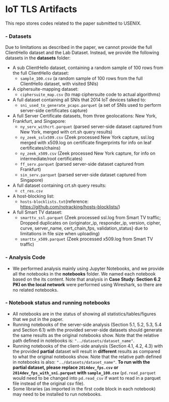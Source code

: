 # IoT TLS Artifacts
This repo stores codes related to the paper submitted to USENIX. 

### - Datasets
Due to limitations as described in the paper, we cannot provide the full ClientHello dataset and the Lab Dataset. Instead, we provide the following datasets in the **datasets** folder:
  - A sub ClientHello dataset, containing a random sample of 100 rows from the full ClientHello dataset:
      - ```sample_100.csv``` (a random sample of 100 rows from the full ClientHello dataset, with visited SNIs)
  - A ciphersuite-mapping dataset: 
      - ```ciphersuite_map.csv``` (to map ciphersuite code to actual algorithms)
  - A full dataset containing all SNIs that 2014 IoT devices talked to: 
      - ```sni_used_to_generate_pcaps.parquet``` (a set of SNIs used to perform server-side certificates capture)
  - A full Server Certificate datasets, from three geolocations: New York, Frankfurt, and Singapore:
      - ```ny_serv_withcrt.parquet``` (parsed server-side dataset captured from New York, merged with crt.sh query results)
      - ```ny_zeek_sslx509.csv``` (Zeek processed New York capture, ssl.log merged with x509.log on certificate fingerprints for info on leaf certificates/chains)
      - ```ny_zeek_x509.csv``` (Zeek processed New York capture, for info on intermediate/root certificates)
      - ```ff_serv.parquet``` (parsed server-side dataset captured from Frankfurt)
      - ```sin_serv.parquet``` (parsed server-side dataset captured from Singapore)
  - A full dataset containing crt.sh query results: 
      - ```ct_res.csv```
  - A host-blocking list: 
      - ```hosts-blocklists.txt```(reference: https://github.com/notracking/hosts-blocklists/)
  - A full Smart TV dataset:
      - ```smarttv_ssl.parquet``` (Zeek processed ssl.log from Smart TV traffic; Dropped duplicates on {originator_ip, responder_ip, version, cipher, curve, server_name, cert_chain_fps, validation_status} due to limitations in file size when uploading)
      - ```smarttv_x509.parquet``` (Zeek processed x509.log from Smart TV traffic)
 
### - Analysis Code
  - We performed analysis mainly using Jupyter Notebooks, and we provide all the notebooks in the **notebooks** folder. We named each notebook based on the its content. Note that analysis in **Case Study: Section 6.2 PKI on the local network** were performed using Wireshark, so there are no related notebooks. 

### - Notebook status and running notebooks
  - All notebooks are in the status of showing all statistics/tables/figures that we put in the paper.
  - Running notebooks of the server-side analysis (Section 5.1, 5.2, 5.3, 5.4 and Section 6.1) with the provided server-side datasets should generate the same results as the original notebooks show. Note that the relative path defined in notebooks is: ```"../datasets/dataset_name"```.
  - Running notebooks of the client-side analysis (Section 4.1, 4.2, 4.3) with the provided **partial** dataset will result in **different** results as compared to what the original notebooks show. Note that the relative path defined in notebooks is also: ```"../datasets/dataset_name"```. **To run with the partial dataset, please replace ```2014dev_fps.csv``` or ```2014dev_fps_with_sni.parquet``` with ```sample_100.csv```** (```pd.read_parquet``` would need to be changed into ```pd.read_csv``` if want to read in a parquet file instead of the original csv file).
  - Some libraries (as imported in the first code block in each notebook) may need to be installed to run notebooks. 
